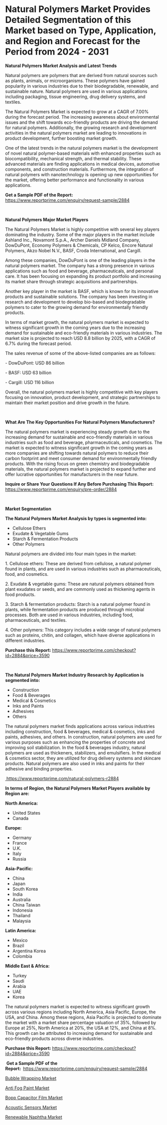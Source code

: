 <p><h1>Natural Polymers Market Provides Detailed Segmentation of this Market based on Type, Application, and Region and Forecast for the Period from 2024 - 2031</h1></p><p><strong>Natural Polymers Market Analysis and Latest Trends</strong></p>
<p><p>Natural polymers are polymers that are derived from natural sources such as plants, animals, or microorganisms. These polymers have gained popularity in various industries due to their biodegradable, renewable, and sustainable nature. Natural polymers are used in various applications including packaging, tissue engineering, drug delivery systems, and textiles.</p><p>The Natural Polymers Market is expected to grow at a CAGR of 7.00% during the forecast period. The increasing awareness about environmental issues and the shift towards eco-friendly products are driving the demand for natural polymers. Additionally, the growing research and development activities in the natural polymers market are leading to innovations in product development, further boosting market growth.</p><p>One of the latest trends in the natural polymers market is the development of novel natural polymer-based materials with enhanced properties such as biocompatibility, mechanical strength, and thermal stability. These advanced materials are finding applications in medical devices, automotive components, and construction materials. Furthermore, the integration of natural polymers with nanotechnology is opening up new opportunities for the market, offering better performance and functionality in various applications.</p></p>
<p><strong>Get a Sample PDF of the Report:&nbsp;</strong> <a href="https://www.reportprime.com/enquiry/request-sample/2884">https://www.reportprime.com/enquiry/request-sample/2884</a></p>
<p>&nbsp;</p>
<p><strong>Natural Polymers Major Market Players</strong></p>
<p><p>The Natural Polymers Market is highly competitive with several key players dominating the industry. Some of the major players in the market include Ashland Inc., Novamont S.p.A., Archer Daniels Midland Company, DowDuPont, Economy Polymers & Chemicals, CP Kelco, Encore Natural Polymers, Akzo Nobel N.V., BASF, Croda International, and Cargill.</p><p>Among these companies, DowDuPont is one of the leading players in the natural polymers market. The company has a strong presence in various applications such as food and beverage, pharmaceuticals, and personal care. It has been focusing on expanding its product portfolio and increasing its market share through strategic acquisitions and partnerships.</p><p>Another key player in the market is BASF, which is known for its innovative products and sustainable solutions. The company has been investing in research and development to develop bio-based and biodegradable polymers to cater to the growing demand for environmentally friendly products.</p><p>In terms of market growth, the natural polymers market is expected to witness significant growth in the coming years due to the increasing demand for sustainable and eco-friendly materials in various industries. The market size is projected to reach USD 8.8 billion by 2025, with a CAGR of 6.7% during the forecast period.</p><p>The sales revenue of some of the above-listed companies are as follows:</p><p>- DowDuPont: USD 86 billion</p><p>- BASF: USD 63 billion</p><p>- Cargill: USD 116 billion</p><p>Overall, the natural polymers market is highly competitive with key players focusing on innovation, product development, and strategic partnerships to maintain their market position and drive growth in the future.</p></p>
<p>&nbsp;</p>
<p><strong>What Are The Key Opportunities For Natural Polymers Manufacturers?</strong></p>
<p><p>The natural polymers market is experiencing steady growth due to the increasing demand for sustainable and eco-friendly materials in various industries such as food and beverage, pharmaceuticals, and cosmetics. The market is expected to witness significant growth in the coming years as more companies are shifting towards natural polymers to reduce their carbon footprint and meet consumer demand for environmentally friendly products. With the rising focus on green chemistry and biodegradable materials, the natural polymers market is projected to expand further and offer lucrative opportunities for manufacturers in the near future.</p></p>
<p><strong>Inquire or Share Your Questions If Any Before Purchasing This Report:</strong> <a href="https://www.reportprime.com/enquiry/pre-order/2884">https://www.reportprime.com/enquiry/pre-order/2884</a></p>
<p>&nbsp;</p>
<p><strong>Market Segmentation</strong></p>
<p><strong>The Natural Polymers Market Analysis by types is segmented into:</strong></p>
<p><ul><li>Cellulose Ethers</li><li>Exudate & Vegetable Gums</li><li>Starch & Fermentation Products</li><li>Other Polymers</li></ul></p>
<p><p>Natural polymers are divided into four main types in the market:</p><p>1. Cellulose ethers: These are derived from cellulose, a natural polymer found in plants, and are used in various industries such as pharmaceuticals, food, and cosmetics.</p><p>2. Exudate & vegetable gums: These are natural polymers obtained from plant exudates or seeds, and are commonly used as thickening agents in food products.</p><p>3. Starch & fermentation products: Starch is a natural polymer found in plants, while fermentation products are produced through microbial processes. Both are used in various industries, including food, pharmaceuticals, and textiles.</p><p>4. Other polymers: This category includes a wide range of natural polymers such as proteins, chitin, and collagen, which have diverse applications in different industries.</p></p>
<p><strong>Purchase this Report:&nbsp;</strong><a href="https://www.reportprime.com/checkout?id=2884&price=3590">https://www.reportprime.com/checkout?id=2884&price=3590</a></p>
<p>&nbsp;</p>
<p><strong>The Natural Polymers Market Industry Research by Application is segmented into:</strong></p>
<p><ul><li>Construction</li><li>Food & Beverages</li><li>Medical & Cosmetics</li><li>Inks and Paints</li><li>Adhesives</li><li>Others</li></ul></p>
<p><p>The natural polymers market finds applications across various industries including construction, food & beverages, medical & cosmetics, inks and paints, adhesives, and others. In construction, natural polymers are used for various purposes such as enhancing the properties of concrete and improving soil stabilization. In the food & beverages industry, natural polymers are used as thickeners, stabilizers, and emulsifiers. In the medical & cosmetics sector, they are utilized for drug delivery systems and skincare products. Natural polymers are also used in inks and paints for their adhesive and binding properties.</p></p>
<p><a href="https://www.reportprime.com/natural-polymers-r2884">&nbsp;https://www.reportprime.com/natural-polymers-r2884</a></p>
<p><strong>In terms of Region, the Natural Polymers Market Players available by Region are:</strong></p>
<p>
    <p> <strong> North America: </strong>
        <ul>
            <li>United States</li>
            <li>Canada</li>
        </ul>
        </p> 
    <p> <strong> Europe: </strong>
        <ul>
            <li>Germany</li>
            <li>France</li>
            <li>U.K.</li>
            <li>Italy</li>
            <li>Russia</li>
        </ul>
        </p> 
    <p> <strong> Asia-Pacific: </strong>
        <ul>
            <li>China</li>
            <li>Japan</li>
            <li>South Korea</li>
            <li>India</li>
            <li>Australia</li>
            <li>China Taiwan</li>
            <li>Indonesia</li>
            <li>Thailand</li>
            <li>Malaysia</li>
        </ul>
        </p> 
    <p> <strong> Latin America: </strong>
        <ul>
            <li>Mexico</li>
            <li>Brazil</li>
            <li>Argentina Korea</li>
            <li>Colombia</li>
        </ul>
        </p> 
    <p> <strong> Middle East & Africa: </strong>
        <ul>
            <li>Turkey</li>
            <li>Saudi</li>
            <li>Arabia</li>
            <li>UAE</li>
            <li>Korea</li>
        </ul>
    </p>
    </p>
<p><p>The natural polymers market is expected to witness significant growth across various regions including North America, Asia Pacific, Europe, the USA, and China. Among these regions, Asia Pacific is projected to dominate the market with a market share percentage valuation of 35%, followed by Europe at 25%, North America at 20%, the USA at 12%, and China at 8%. This growth can be attributed to increasing demand for sustainable and eco-friendly products across diverse industries.</p></p>
<p><strong>Purchase this Report: </strong><a href="https://www.reportprime.com/checkout?id=2884&price=3590">https://www.reportprime.com/checkout?id=2884&price=3590</a></p>
<p>&nbsp;<strong>Get a Sample PDF of the Report:&nbsp;&nbsp;</strong><a href="https://www.reportprime.com/enquiry/request-sample/2884">https://www.reportprime.com/enquiry/request-sample/2884</a></p>
<p><strong></strong></p>
<p><p><a href="https://issuu.com/reportprime-2/docs/bubble-wrapping-market-size-2030.pp_1bda5c97649d3d">Bubble Wrapping Market</a></p><p><a href="https://github.com/graysonwolfe1913/Market-Research-Report-List-1/blob/main/anti-fog-paint-market.md">Anti Fog Paint Market</a></p><p><a href="https://github.com/sydneyHaley871/Market-Research-Report-List-1/blob/main/bopp-capacitor-film-market.md">Bopp Capacitor Film Market</a></p><p><a href="https://github.com/widyafarer/Market-Research-Report-List-1/blob/main/acoustic-sensors-market.md">Acoustic Sensors Market</a></p><p><a href="https://github.com/seamusocallaghan/Market-Research-Report-List-1/blob/main/renewable-naphtha-market.md">Renewable Naphtha Market</a></p></p>
